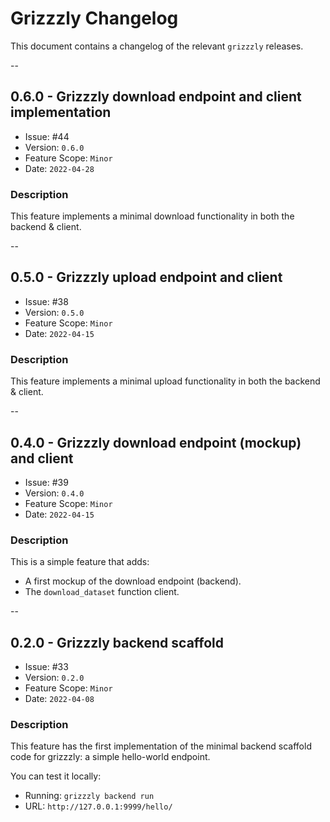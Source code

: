 # Grizzzly Changelog

This document contains a changelog of the relevant `grizzzly` releases.

--

## 0.6.0 - Grizzzly download endpoint and client implementation

* Issue: #44
* Version: `0.6.0`
* Feature Scope: `Minor`
* Date: `2022-04-28`

### Description

This feature implements a minimal download functionality in both the backend & client. 

-- 

## 0.5.0 - Grizzzly upload endpoint and client

* Issue: #38
* Version: `0.5.0`
* Feature Scope: `Minor`
* Date: `2022-04-15`

### Description

This feature implements a minimal upload functionality in both the backend & client.

--

## 0.4.0 - Grizzzly download endpoint (mockup) and client

* Issue: #39
* Version: `0.4.0`
* Feature Scope: `Minor`
* Date: `2022-04-15`

### Description

This is a simple feature that adds:
* A first mockup of the download endpoint (backend).
* The `download_dataset` function client.

--

## 0.2.0 - Grizzzly backend scaffold

* Issue: #33
* Version: `0.2.0`
* Feature Scope: `Minor`
* Date: `2022-04-08`

### Description

This feature has the first implementation of the minimal backend scaffold code for grizzzly: a simple hello-world endpoint.

You can test it locally:
* Running: `grizzzly backend run`
* URL: `http://127.0.0.1:9999/hello/`


